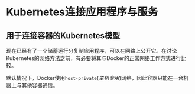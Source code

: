 # Kubernetes连接应用程序与服务

## 用于连接容器的Kubernetes模型

现在已经有了一个储蓄运行分复制应用程序，可以在网络上公开它。在讨论Kubernetes的网络方法之前，有必要将其与Docker的正常网络工作方式进行比较。

默认情况下，Docker使用`host-private`(*主机专用*)网络，因此容器只能在一台机器上与其他容器通信。

